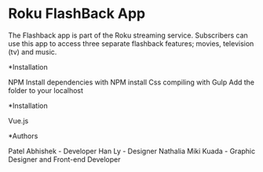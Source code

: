 # Roku FlashBack App 
The Flashback app is part of the Roku streaming service. Subscribers can use this app to
access three separate flashback features; movies, television (tv) and music. 

*Installation

NPM
Install dependencies with NPM install
Css compiling with Gulp
Add the folder to your localhost

*Installation

Vue.js

*Authors

Patel Abhishek - Developer
Han Ly - Designer
Nathalia Miki Kuada - Graphic Designer and Front-end Developer
